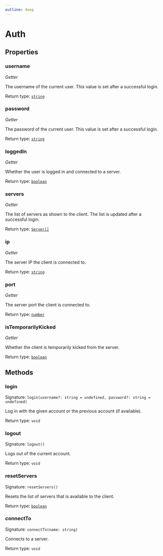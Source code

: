 ```yaml
---
outline: deep
---
```

# Auth



## Properties

### username
*Getter*

The username of the current user. This value is set after a successful login.


Return type: <code><a href="https://developer.mozilla.org/en-US/docs/Web/JavaScript/Reference/Global_Objects/String">string</a></code>

### password
*Getter*

The password of the current user. This value is set after a successful login.


Return type: <code><a href="https://developer.mozilla.org/en-US/docs/Web/JavaScript/Reference/Global_Objects/String">string</a></code>

### loggedIn
*Getter*

Whether the user is logged in and connected to a server.


Return type: <code><a href="https://developer.mozilla.org/en-US/docs/Web/JavaScript/Reference/Global_Objects/Boolean">boolean</a></code>

### servers
*Getter*

The list of servers as shown to the client. The list is updated after a successful login.


Return type: <code><a href="/api/struct/server">Server[]</a></code>

### ip
*Getter*

The server IP the client is connected to.


Return type: <code><a href="https://developer.mozilla.org/en-US/docs/Web/JavaScript/Reference/Global_Objects/String">string</a></code>

### port
*Getter*

The server port the client is connected to.


Return type: <code><a href="https://developer.mozilla.org/en-US/docs/Web/JavaScript/Reference/Global_Objects/Number">number</a></code>

### isTemporarilyKicked
*Getter*

Whether the client is temporarily kicked from the server.


Return type: <code><a href="https://developer.mozilla.org/en-US/docs/Web/JavaScript/Reference/Global_Objects/Boolean">boolean</a></code>

## Methods

### login
Signature: `login(username?: string = undefined, password?: string = undefined)`

Log in with the given account or the previous account (if available).


Return type: `void`

### logout
Signature: `logout()`

Logs out of the current account.


Return type: `void`

### resetServers
Signature: `resetServers()`

Resets the list of servers that is available to the client.


Return type: <code><a href="https://developer.mozilla.org/en-US/docs/Web/JavaScript/Reference/Global_Objects/Boolean">boolean</a></code>

### connectTo
Signature: `connectTo(name: string)`

Connects to a server.


Return type: `void`